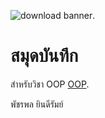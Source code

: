 ![download banner](./banner.png).


# สมุดบันทึก

สำหรับวิชา OOP [OOP](https://pudcharapon.github.io).

พัชรพล ยินดีรัมย์
